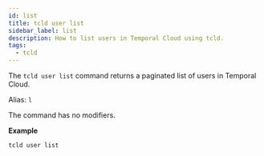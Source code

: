 ```yaml
---
id: list
title: tcld user list
sidebar_label: list
description: How to list users in Temporal Cloud using tcld.
tags:
  - tcld
---
```


The `tcld user list` command returns a paginated list of users in Temporal Cloud.

Alias: `l`

The command has no modifiers.

**Example**

```command
tcld user list
```
